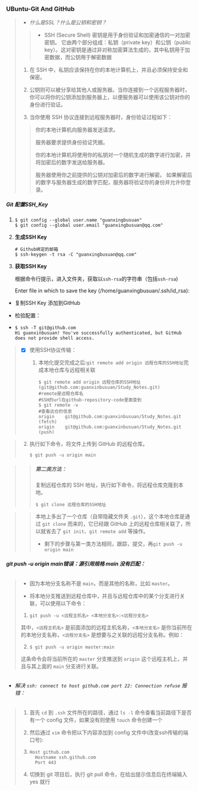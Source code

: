 ### UBuntu-Git And GitHub

> - *什么是SSL？什么是公钥和密钥？*
> 
> > - SSH (Secure Shell) 密钥是用于身份验证和加密通信的一对加密密钥。
> >   它由两个部分组成：私钥（private key）和公钥（public key）。这对密钥是通过非对称加密算法生成的，其中私钥用于加密数据，而公钥用于解密数据
> 
> 1. 在 SSH 中，私钥应该保持在你的本地计算机上，并且必须保持安全和保密。
> 
> 2. 公钥则可以被分享给其他人或服务器。当你连接到一个远程服务器时，你可以将你的公钥添加到服务器上，以便服务器可以使用该公钥对你的身份进行验证。
> 
> 3. 当你使用 SSH 协议连接到远程服务器时，身份验证过程如下：
> 
> > 你的本地计算机向服务器发送请求。
> > 
> > 服务器要求提供身份验证凭据。
> > 
> > 你的本地计算机将使用你的私钥对一个随机生成的数字进行加密，并将加密后的数字发送给服务器。
> > 
> > 服务器使用你之前提供的公钥对加密后的数字进行解密。
> > 如果解密后的数字与服务器生成的数字匹配，服务器将验证你的身份并允许你登录。

##### Git 配置SSH_Key

1. ```git
   $ git config --global user.name "guanxingbusuan"
   $ git config --global user.email "guanxingbusuan@qq.com"
   ```

2. **生成SSH Key**
   
   ```git
   # Github绑定的邮箱
   $ ssh-keygen -t rsa -C "guanxingbusuan@qq.com"
   ```

3. **获取SSH Key**
   
   根据命令行提示，进入文件夹，获取以`ssh-rsa`的字符串（包括`ssh-rsa`)
   
    Enter file in which to save the key (/home/guanxingbusuan/.ssh/id_rsa):
- 复制SSH Key 添加到GitHub

- 检验配置：

- ```git
  $ ssh -T git@github.com
  Hi guanxinbusuan! You've successfully authenticated, but GitHub does not provide shell access.
  ```

> - [x] 使用SSH协议传输：
>   
>   1. 本地化提交完成之后:`git remote add origin 远程仓库的SSH地址`完成本地仓库与远程相关联
>      
>      ```git
>      $ git remote add origin 远程仓库的SSH地址(git@github.com:guanxinbusuan/Study_Notes.git)
>      #remote是远程仓库名
>      #SSH的url在github-repository-code里面查到
>      $ git remote -v
>      #查看远仓的信息
>      origin    git@github.com:guanxinbusuan/Study_Notes.git (fetch)
>      origin    git@github.com:guanxinbusuan/Study_Notes.git (push)
>      ```

> 2. 执行如下命令，将文件上传到 GitHub 的远程仓库。
>    
>    ```git
>    $ git push -u origin main
>    ```

> > ##### 第二类方法：
> > 
> > 复制远程仓库的 SSH 地址，执行如下命令，将远程仓库克隆到本地。
> > 
> > ```git
> > $ git clone 远程仓库的SSH地址
> > ```

> > 本地上多出了一个仓库（自带隐藏文件夹 `.git`），这个本地仓库是通过 `git clone` 而来的，它已经跟 GitHub 上的远程仓库相关联了，所以就省去了 `git init`、`git remote add` 等操作。
> > 
> > - 剩下的步骤与第一类方法相同，跟踪，提交，再`git push -u origin main`

###### **git push -u origin main错误：源引用规格 main 没有匹配：**

> - 因为本地分支名称不是 `main`，而是其他的名称，比如 `master`。
> 
> - 将本地分支推送到远程仓库中，并且与远程仓库中的某个分支进行关联，可以使用以下命令：
> 1. `git push -u <远程主机名> <本地分支名>:<远程分支名>`
> 
> 其中，`<远程主机名>` 是前面添加的远程主机名称，`<本地分支名>` 是你当前所在的本地分支名称，`<远程分支名>` 是想要与之关联的远程分支名称。例如：
> 
> 2. ```git
>    $ git push -u origin master:main
>    ```
> 
> 这条命令会将当前所在的 `master` 分支推送到 `origin` 这个远程主机上，并且与其上面的 `main` 分支进行关联。

###### 

- ###### 解决 `ssh: connect to host github.com port 22: Connection refuse` 报错：

> 1. 首先 `cd` 到 `.ssh` 文件所在的路径，通过 `ls -l` 命令查看当前路径下是否有一个 config 文件，如果没有则使用 `touch` 命令创建一个
> 
> 2. 然后通过 `vim` 命令把以下内容添加到 config 文件中(改变ssh传输的端口号):
> 
> 3. ```shell
>    Host github.com
>      Hostname ssh.github.com
>      Port 443
>    ```
> 
> 4. 切换到 git 项目后，执行 git pull 命令，在给出提示信息后在终端输入 yes 就行
